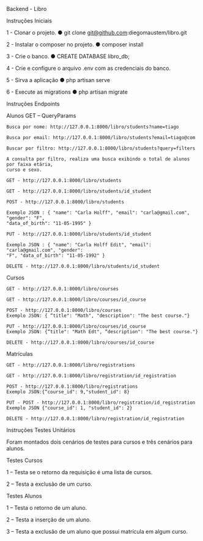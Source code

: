 Backend - Libro

Instruções Iniciais

1 - Clonar o projeto.
● git clone git@github.com:diegomaustem/libro.git

2 - Instalar o composer no projeto.
● composer install

3 - Crie o banco.
● CREATE DATABASE libro_db;

4 - Crie e configure o arquivo .env com as credenciais do banco.

5 - Sirva a aplicação
● php artisan serve

6 - Execute as migrations
● php artisan migrate

Instruções Endpoints

Alunos
    GET – QueryParams
    
    Busca por nome: http://127.0.0.1:8000/libro/students?name=tiago
    
    Busca por email: http://127.0.0.1:8000/libro/students?email=tiago@com
    
    Buscar por filtro: http://127.0.0.1:8000/libro/students?query=filters
    
    A consulta por filtro, realiza uma busca exibindo o total de alunos por faixa etária,
    curso e sexo.
    
    GET - http://127.0.0.1:8000/libro/students
    
    GET - http://127.0.0.1:8000/libro/students/id_student
    
    POST - http://127.0.0.1:8000/libro/students
    
    Exemplo JSON : { "name": "Carla Holff", "email": "carla@gmail.com", "gender": "F",
    "data_of_birth": "11-05-1995" }
    
    PUT - http://127.0.0.1:8000/libro/students/id_student
    
    Exemplo JSON : { "name": "Carla Holff Edit", "email": "carla@gmail.com", "gender":
    "F", "data_of_birth": "11-05-1992" }
    
    DELETE - http://127.0.0.1:8000/libro/students/id_student
    
Cursos

    GET - http://127.0.0.1:8000/libro/courses
    
    GET - http://127.0.0.1:8000/libro/courses/id_course
    
    POST - http://127.0.0.1:8000/libro/courses
    Exemplo JSON: { “title": "Math", "description": "The best course."}
    
    PUT - http://127.0.0.1:8000/libro/courses/id_course
    Exemplo JSON: {“title": "Math Edt", “description": "The best course."}
    
    DELETE - http://127.0.0.1:8000/libro/courses/id_course
    
Matrículas

    GET - http://127.0.0.1:8000/libro/registrations
    
    GET - http://127.0.0.1:8000/libro/registration/id_registration
    
    POST - http://127.0.0.1:8000/libro/registrations
    Exemplo JSON:{“course_id": 9,"student_id": 8}
    
    PUT - POST - http://127.0.0.1:8000/libro/registration/id_registration
    Exemplo JSON {"course_id": 1, "student_id": 2}
    
    DELETE - http://127.0.0.1:8000/libro/registration/id_registration 
    
Instruções Testes Unitários

Foram montados dois cenários de testes para cursos e três cenários para alunos.

Testes Cursos

1 – Testa se o retorno da requisição é uma lista de cursos.

2 – Testa a exclusão de um curso.

Testes Alunos

1 – Testa o retorno de um aluno.

2 – Testa a inserção de um aluno.

3 – Testa a exclusão de um aluno que possui matrícula em algum curso. 
